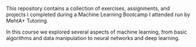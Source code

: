 This repository contains a collection of exercises, assignments, and projects I completed during a Machine Learning Bootcamp I attended run by MehtA+ Tutoring.

In this course we explored several aspects of machine learning, from basic algorithms and data manipulation to neural networks and deep learning.
